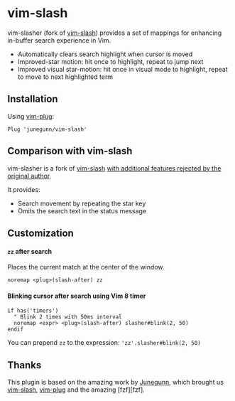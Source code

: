 vim-slash
=========

vim-slasher (fork of [vim-slash][vim-slash]) provides a set of mappings for enhancing
in-buffer search experience in Vim.

- Automatically clears search highlight when cursor is moved
- Improved-star motion: hit once to highlight, repeat to jump next
- Improved visual star-motion: hit once in visual mode to highlight, repeat to
  move to next highlighted term

Installation
------------

Using [vim-plug](https://github.com/junegunn/vim-plug):

```vim
Plug 'junegunn/vim-slash'
```

Comparison with vim-slash
---------------------------

vim-slasher is a fork of [vim-slash][vim-slash] [with additional features rejected by the original author][rejected-features].

It provides:

- Search movement by repeating the star key
- Omits the search text in the status message

Customization
-------------

#### `zz` after search

Places the current match at the center of the window.

```vim
noremap <plug>(slash-after) zz
```

#### Blinking cursor after search using Vim 8 timer

```vim
if has('timers')
  " Blink 2 times with 50ms interval
  noremap <expr> <plug>(slash-after) slasher#blink(2, 50)
endif
```

You can prepend `zz` to the expression: `'zz'.slasher#blink(2, 50)`

Thanks
------

This plugin is based on the amazing work by [Junegunn](https://github.com/junegunn), which brought us
[vim-slash][vim-slash], [vim-plug][vim-plug] and the amazing [fzf][fzf].

[vim-slash]: https://github.com/junegunn/vim-slash]
[rejected-features]: https://github.com/junegunn/vim-slash/pull/9]
[vim-plug]: https://github.com/junegunn/vim-plug]
